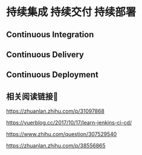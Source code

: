 # 持续集成 持续交付 持续部署

## Continuous Integration

## Continuous Delivery

## Continuous Deployment

## 相关阅读链接🔗

https://zhuanlan.zhihu.com/p/31097868

https://yuerblog.cc/2017/10/17/learn-jenkins-ci-cd/

https://www.zhihu.com/question/307529540

https://zhuanlan.zhihu.com/p/38556865




